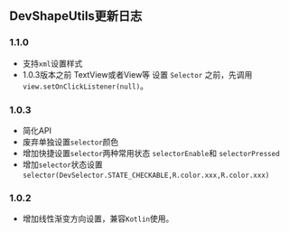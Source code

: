 ## DevShapeUtils更新日志

### 1.1.0
- 支持`xml`设置样式
- 1.0.3版本之前 TextView或者View等 设置 `Selector` 之前，先调用 `view.setOnClickListener(null)`。

### 1.0.3
- 简化API
- 废弃单独设置`selector`颜色
- 增加快捷设置`selector`两种常用状态  `selectorEnable`和 `selectorPressed`
- 增加`selector`状态设置`selector(DevSelector.STATE_CHECKABLE,R.color.xxx,R.color.xxx)`
### 1.0.2
- 增加线性渐变方向设置，兼容`Kotlin`使用。
